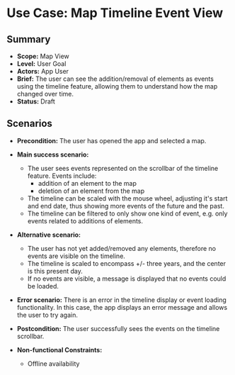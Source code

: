 # Use Case: Map Timeline Event View

## Summary

- **Scope:** Map View
- **Level:** User Goal
- **Actors:** App User
- **Brief:** The user can see the addition/removal of elements as events using the timeline feature, allowing them to understand how the map changed over time.
- **Status:** Draft

## Scenarios

- **Precondition:**
  The user has opened the app and selected a map.
- **Main success scenario:**
  - The user sees events represented on the scrollbar of the timeline feature.
  Events include:
    - addition of an element to the map
    - deletion of an element from the map
  - The timeline can be scaled with the mouse wheel, adjusting it's start and end date, thus showing more events of the future and the past.
  - The timeline can be filtered to only show one kind of event, e.g. only events related to additions of elements.

- **Alternative scenario:**
  - The user has not yet added/removed any elements, therefore no events are visible on the timeline.
  - The timeline is scaled to encompass +/- three years, and the center is this present day.
  - If no events are visible, a message is displayed that no events could be loaded.
- **Error scenario:**
  There is an error in the timeline display or event loading functionality.
  In this case, the app displays an error message and allows the user to try again.
- **Postcondition:**
  The user successfully sees the events on the timeline scrollbar.
- **Non-functional Constraints:**
  - Offline availability
